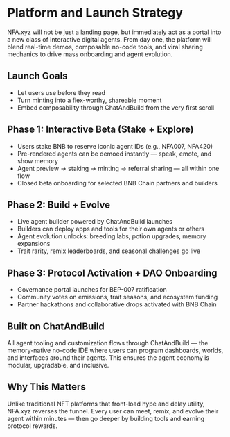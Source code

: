 # Platform and Launch Strategy

NFA.xyz will not be just a landing page, but immediately act as a portal into a new class of interactive digital agents. From day one, the platform will blend real-time demos, composable no-code tools, and viral sharing mechanics to drive mass onboarding and agent evolution.

## Launch Goals

- Let users use before they read
- Turn minting into a flex-worthy, shareable moment
- Embed composability through ChatAndBuild from the very first scroll

## Phase 1: Interactive Beta (Stake + Explore)

- Users stake BNB to reserve iconic agent IDs (e.g., NFA007, NFA420)
- Pre-rendered agents can be demoed instantly — speak, emote, and show memory
- Agent preview → staking → minting → referral sharing — all within one flow
- Closed beta onboarding for selected BNB Chain partners and builders

## Phase 2: Build + Evolve

- Live agent builder powered by ChatAndBuild launches
- Builders can deploy apps and tools for their own agents or others
- Agent evolution unlocks: breeding labs, potion upgrades, memory expansions
- Trait rarity, remix leaderboards, and seasonal challenges go live

## Phase 3: Protocol Activation + DAO Onboarding

- Governance portal launches for BEP-007 ratification
- Community votes on emissions, trait seasons, and ecosystem funding
- Partner hackathons and collaborative drops activated with BNB Chain

## Built on ChatAndBuild

All agent tooling and customization flows through ChatAndBuild — the memory-native no-code IDE where users can program dashboards, worlds, and interfaces around their agents. This ensures the agent economy is modular, upgradable, and inclusive.

## Why This Matters

Unlike traditional NFT platforms that front-load hype and delay utility, NFA.xyz reverses the funnel. Every user can meet, remix, and evolve their agent within minutes — then go deeper by building tools and earning protocol rewards.
